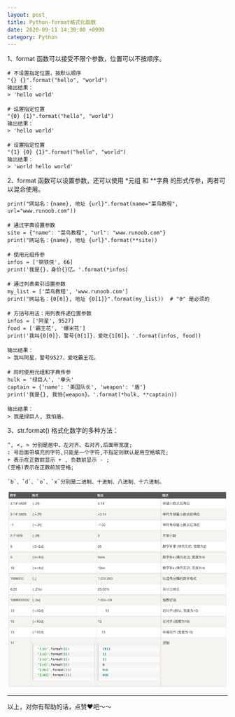 ```yaml
---
layout: post
title: Python-format格式化函数
date: 2020-09-11 14:30:00 +0900
category: Python
---
```

1、format 函数可以接受不限个参数，位置可以不按顺序。
```
# 不设置指定位置，按默认顺序
"{} {}".format("hello", "world")
输出结果：
> 'hello world'

# 设置指定位置
"{0} {1}".format("hello", "world")
输出结果：
> 'hello world'

# 设置指定位置
"{1} {0} {1}".format("hello", "world")
输出结果：
> 'world hello world'
```

2、format 函数可以设置参数，还可以使用 *元组 和 **字典 的形式传参，两者可以混合使用。
```
print("网站名：{name}, 地址 {url}".format(name="菜鸟教程", url="www.runoob.com"))

# 通过字典设置参数
site = {"name": "菜鸟教程", "url": "www.runoob.com"}
print("网站名：{name}, 地址 {url}".format(**site))

# 使用元组传参
infos = ['钢铁侠', 66]
print('我是{}，身价{}亿。'.format(*infos)

# 通过列表索引设置参数
my_list = ['菜鸟教程', 'www.runoob.com']
print("网站名：{0[0]}, 地址 {0[1]}".format(my_list))  # "0" 是必须的

# 方括号用法：用列表传递位置参数
infos = ['阿星', 9527]
food = ['霸王花', '爆米花']
print('我叫{0[0]}，警号{0[1]}，爱吃{1[0]}。'.format(infos, food))

输出结果：
> 我叫阿星，警号9527，爱吃霸王花。

# 同时使用元组和字典传参
hulk = '绿巨人', '拳头'
captain = {'name': '美国队长', 'weapon': '盾'}
print('我是{}, 我怕{weapon}。'.format(*hulk, **captain))

输出结果：
> 我是绿巨人, 我怕盾。

```

3、str.format() 格式化数字的多种方法：
```
^, <, > 分别是居中、左对齐、右对齐,后面带宽度;
: 号后面带填充的字符,只能是一个字符,不指定则默认是用空格填充;
+ 表示在正数前显示 + , 负数前显示 - ;
(空格)表示在正数前加空格;

`b`、`d`、`o`、`x`分别是二进制、十进制、八进制、十六进制。
```

![format](/assets/img/cc/python-format-1.png)


---
以上，对你有帮助的话，点赞❤️吧～～
